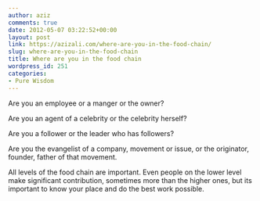 ```yaml
---
author: aziz
comments: true
date: 2012-05-07 03:22:52+00:00
layout: post
link: https://azizali.com/where-are-you-in-the-food-chain/
slug: where-are-you-in-the-food-chain
title: Where are you in the food chain
wordpress_id: 251
categories:
- Pure Wisdom
---
```


Are you an employee or a manger or the owner?

Are you an agent of a celebrity or the celebrity herself?

Are you a follower or the leader who has followers?

Are you the evangelist of a company, movement or issue, or the originator, founder, father of that movement.

All levels of the food chain are important. Even people on the lower level make significant contribution, sometimes more than the higher ones, but its important to know your place and do the best work possible.

